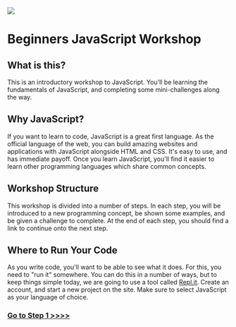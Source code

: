 <img src="https://github.com/node-girls/workshop-cms/blob/master/readme-images/logo.png?raw=true">

# Beginners JavaScript Workshop

## What is this?

This is an introductory workshop to JavaScript. You'll be learning the fundamentals of JavaScript, and completing some mini-challenges along the way.

## Why JavaScript?

If you want to learn to code, JavaScript is a great first language. As the official language of the web, you can build amazing websites and applications with JavaScript alongside HTML and CSS. It's easy to use, and has immediate payoff. Once you learn JavaScript, you'll find it easier to learn other programming languages which share common concepts.

## Workshop Structure

This workshop is divided into a number of steps. In each step, you will be introduced to a new programming concept, be shown some examples, and be given a challenge to complete. At the end of each step, you should find a link to continue onto the next step.

## Where to Run Your Code

As you write code, you'll want to be able to see what it does. For this, you need to "run it" somewhere. You can do this in a number of ways, but to keep things simple today, we are going to use a tool called [Repl.it](https://repl.it/). Create an account, and start a new project on the site. Make sure to select JavaScript as your language of choice.

### [Go to Step 1 >>>>](https://github.com/node-girls/beginners-javascript/blob/master/step01.md)
